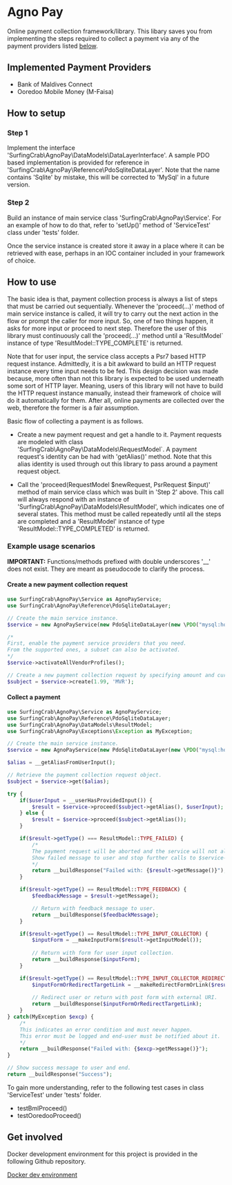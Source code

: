 # Agno Pay

Online payment collection framework/library. This libary saves you from implementing the steps required to collect a payment via any of the payment providers listed [below](#implemented-payment-providers).

## Implemented Payment Providers

- Bank of Maldives Connect
- Ooredoo Mobile Money (M-Faisa)

## How to setup

### Step 1

Implement the interface 'SurfingCrab\AgnoPay\DataModels\DataLayerInterface'. A sample PDO based implementation is provided for reference in 'SurfingCrab\AgnoPay\Reference\PdoSqliteDataLayer'. Note that the name contains 'Sqlite' by mistake, this will be corrected to 'MySql' in a future version.

### Step 2

Build an instance of main service class 'SurfingCrab\AgnoPay\Service'. For an example of how to do that, refer to 'setUp()' method of 'ServiceTest' class under 'tests' folder.

Once the service instance is created store it away in a place where it can be retrieved with ease, perhaps in an IOC container included in your framework of choice.

## How to use

The basic idea is that, payment collection process is always a list of steps that must be carried out sequentially. Whenever the 'proceed(...)' method of main service instance is called, it will try to carry out the next action in the flow or prompt the caller for more input. So, one of two things happen, it asks for more input or proceed to next step. Therefore the user of this library must continuously call the 'proceed(...)' method until a 'ResultModel` instance of type 'ResultModel::TYPE_COMPLETE' is returned.

Note that for user input, the service class accepts a Psr7 based HTTP request instance. Admittedly, it is a bit awkward to build an HTTP request instance every time input needs to be fed. This design decision was made because, more often than not this library is expected to be used underneath some sort of HTTP layer. Meaning, users of this library will not have to build the HTTP request instance manually, instead their framework of choice will do it automatically for them. After all, online payments are collected over the web, therefore the former is a fair assumption.

Basic flow of collecting a payment is as follows.

- Create a new payment request and get a handle to it. Payment requests are modeled with class 'SurfingCrab\AgnoPay\DataModels\RequestModel`. A payment request's identity can be had with 'getAlias()' method. Note that this alias identity is used through out this library to pass around a payment request object.

- Call the 'proceed(RequestModel $newRequest, PsrRequest $input)' method of main service class which was built in 'Step 2' above. This call will always respond with an instance of 'SurfingCrab\AgnoPay\DataModels\ResultModel', which indicates one of several states. This method must be called repeatedly until all the steps are completed and a 'ResultModel' instance of type 'ResultModel::TYPE_COMPLETED' is returned.

### Example usage scenarios

**IMPORTANT:** Functions/methods prefixed with double underscores '__' does not exist. They are meant as pseudocode to clarify the process.


#### Create a new payment collection request

```PHP
use SurfingCrab\AgnoPay\Service as AgnoPayService;
use SurfingCrab\AgnoPay\Reference\PdoSqliteDataLayer;

// Create the main service instance.
$service = new AgnoPayService(new PdoSqliteDataLayer(new \PDO("mysql:host=example;dbname=example", 'user', 'password')));

/*
First, enable the payment service providers that you need.
From the supported ones, a subset can also be activated.
*/
$service->activateAllVendorProfiles();

// Create a new payment collection request by specifying amount and currency.
$subject = $service->create(1.99, 'MVR');
```

#### Collect a payment

```PHP
use SurfingCrab\AgnoPay\Service as AgnoPayService;
use SurfingCrab\AgnoPay\Reference\PdoSqliteDataLayer;
use SurfingCrab\AgnoPay\DataModels\ResultModel;
use SurfingCrab\AgnoPay\Exceptions\Exception as MyException;

// Create the main service instance.
$service = new AgnoPayService(new PdoSqliteDataLayer(new \PDO("mysql:host=example;dbname=example", 'user', 'password')));

$alias = __getAliasFromUserInput();

// Retrieve the payment collection request object.
$subject = $service->get($alias);

try {
    if($userInput = __userHasProvidedInput()) {
        $result = $service->proceed($subject->getAlias(), $userInput);
    } else {
        $result = $service->proceed($subject->getAlias());
    }

    if($result->getType() === ResultModel::TYPE_FAILED) {
        /*
        The payment request will be aborted and the service will not allow further proceedings.
        Show failed message to user and stop further calls to $service->proceed(...).
        */
        return __buildResponse("Failed with: {$result->getMessage()}");
    }

    if($result->getType() == ResultModel::TYPE_FEEDBACK) {
        $feedbackMessage = $result->getMessage();

        // Return with feedback message to user.
        return __buildResponse($feedbackMessage);
    }

    if($result->getType() == ResultModel::TYPE_INPUT_COLLECTOR) {
        $inputForm = __makeInputForm($result->getInputModel());
        
        // Return with form for user input collection.
        return __buildResponse($inputForm);
    }

    if($result->getType() == ResultModel::TYPE_INPUT_COLLECTOR_REDIRECT) {
        $inputFormOrRedirectTargetLink = __makeRedirectFormOrLink($result->getInputModel());
        
        // Redirect user or return with post form with external URI.
        return __buildResponse($inputFormOrRedirectTargetLink);
    }
} catch(MyException $excp) {
    /*
    This indicates an error condition and must never happen.
    This error must be logged and end-user must be notified about it.
    */
    return __buildResponse("Failed with: {$excp->getMessage()}");
}

// Show success message to user and end.
return __buildResponse("Success");
```


To gain more understanding, refer to the following test cases in class 'ServiceTest' under 'tests' folder.

- testBmlProceed()
- testOoredooProceed()

## Get involved

Docker development environment for this project is provided in the following Github repository.

[Docker dev environment](https://github.com/nazan/agnopay-dev.git)